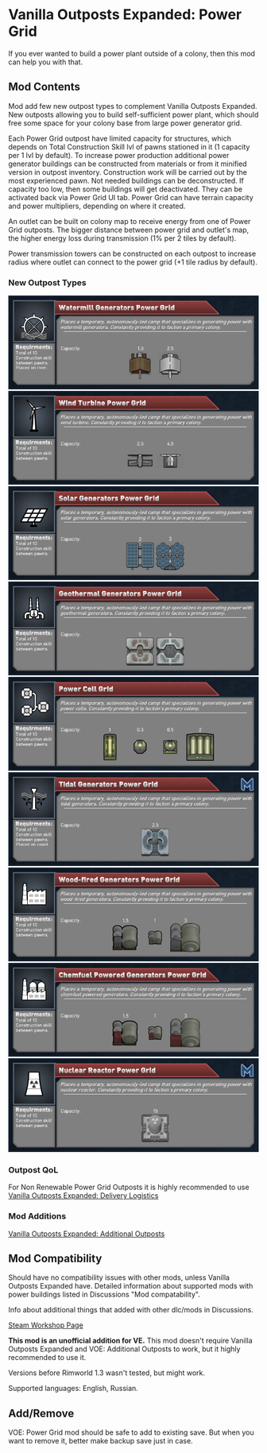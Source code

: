 # Vanilla Outposts Expanded: Power Grid

If you ever wanted to build a power plant outside of a colony, then this mod can help you with that.

## Mod Contents

Mod add few new outpost types to complement Vanilla Outposts Expanded. New outposts allowing you to build self-sufficient power plant, which should free some space for your colony base from large power generator grid.

Each Power Grid outpost have limited capacity for structures, which depends on Total Construction Skill lvl of pawns stationed in it (1 capacity per 1 lvl by default). To increase power production additional power generator buildings can be constructed from materials or from it minified version in outpost inventory. Construction work will be carried out by the most experienced pawn. Not needed buildings can be deconstructed. If capacity too low, then some buildings will get deactivated. They can be activated back via Power Grid UI tab. Power Grid can have terrain capacity and power multipliers, depending on where it created.

An outlet can be built on colony map to receive energy from one of Power Grid outposts. The bigger distance between power grid and outlet's map, the higher energy loss during transmission (1% per 2 tiles by default).

Power transmission towers can be constructed on each outpost to increase radius where outlet can connect to the power grid (+1 tile radius by default).

### New Outpost Types

![Text](/Mod%20Page/Images/Outposts/Outpost_PowerGrid_Watermill_Generator.png)
![Text](/Mod%20Page/Images/Outposts/Outpost_PowerGrid_WindTurbine.png)
![Text](/Mod%20Page/Images/Outposts/Outpost_PowerGrid_Solar_Generator.png)
![Text](/Mod%20Page/Images/Outposts/Outpost_PowerGrid_Geothermal_Generator.png)
![Text](/Mod%20Page/Images/Outposts/Outpost_PowerGrid_PowerCell.png)
![Text](/Mod%20Page/Images/Outposts/Outpost_PowerGrid_Tidal_Generator.png)
![Text](/Mod%20Page/Images/Outposts/Outpost_PowerGrid_WoodFired_Generator.png)
![Text](/Mod%20Page/Images/Outposts/Outpost_PowerGrid_ChemfuelPowered_Generator.png)
![Text](/Mod%20Page/Images/Outposts/Outpost_PowerGrid_Nuclear_Generator.png)

### Outpost QoL

For Non Renewable Power Grid Outposts it is highly recommended to use [Vanilla Outposts Expanded: Delivery Logistics](https://steamcommunity.com/sharedfiles/filedetails/?id=3006726393)

### Mod Additions

[Vanilla Outposts Expanded: Additional Outposts](https://steamcommunity.com/sharedfiles/filedetails/?id=2873841790)

## Mod Compatibility

Should have no compatibility issues with other mods, unless Vanilla Outposts Expanded have. Detailed information about supported mods with power buildings listed in Discussions "Mod compatability".

Info about additional things that added with other dlc/mods in Discussions.

[Steam Workshop Page](https://steamcommunity.com/sharedfiles/filedetails/?id=2915686437)

**This mod is an unofficial addition for VE.** This mod doesn't require Vanilla Outposts Expanded and VOE: Additional Outposts to work, but it highly recommended to use it.

Versions before Rimworld 1.3 wasn't tested, but might work.

Supported languages: English, Russian.

## Add/Remove

VOE: Power Grid mod should be safe to add to existing save. But when you want to remove it, better make backup save just in case.